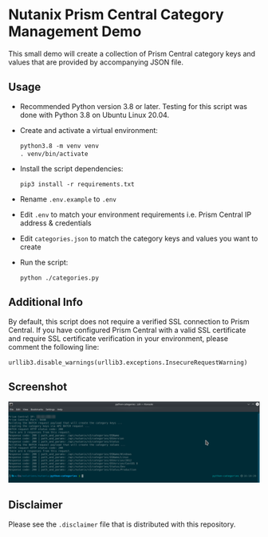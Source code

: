 # Nutanix Prism Central Category Management Demo

This small demo will create a collection of Prism Central category keys and values that are provided by accompanying JSON file.

## Usage

- Recommended Python version 3.8 or later.  Testing for this script was done with Python 3.8 on Ubuntu Linux 20.04.
- Create and activate a virtual environment:

  ```
  python3.8 -m venv venv
  . venv/bin/activate
  ```

- Install the script dependencies:

  ```
  pip3 install -r requirements.txt
  ```

- Rename `.env.example` to `.env`
- Edit `.env` to match your environment requirements i.e. Prism Central IP address & credentials
- Edit `categories.json` to match the category keys and values you want to create
- Run the script:

  ```
  python ./categories.py
  ```

## Additional Info

By default, this script does not require a verified SSL connection to Prism Central.  If you have configured Prism Central with a valid SSL certificate and require SSL certificate verification in your environment, please comment the following line:

```
urllib3.disable_warnings(urllib3.exceptions.InsecureRequestWarning)
```

## Screenshot

![Screenshot of Python category management script being run](./screenshot.png?raw=true)

## Disclaimer

Please see the `.disclaimer` file that is distributed with this repository.